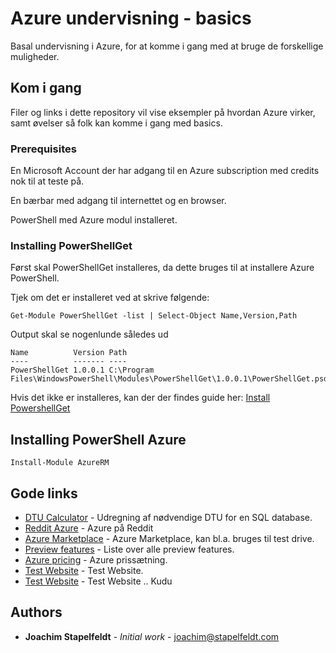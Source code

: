 # Azure undervisning - basics

Basal undervisning i Azure, for at komme i gang med at bruge de forskellige muligheder. 


## Kom i gang

Filer og links i dette repository vil vise eksempler på hvordan Azure virker, samt øvelser så folk kan komme i gang med basics.


### Prerequisites

En Microsoft Account der har adgang til en Azure subscription med credits nok til at teste på.

En bærbar med adgang til internettet og en browser.

PowerShell med Azure modul installeret.


### Installing PowerShellGet

Først skal PowerShellGet installeres, da dette bruges til at installere Azure PowerShell. 

Tjek om det er installeret ved at skrive følgende:

```
Get-Module PowerShellGet -list | Select-Object Name,Version,Path
```

Output skal se nogenlunde således ud

```
Name          Version Path
----          ------- ----
PowerShellGet 1.0.0.1 C:\Program Files\WindowsPowerShell\Modules\PowerShellGet\1.0.0.1\PowerShellGet.psd1
```

Hvis det ikke er installeres, kan der der findes guide her: [Install PowershellGet](https://docs.microsoft.com/en-us/powershell/azure/install-azurerm-ps?view=azurermps-4.1.0#how-to-get-powershellget)

## Installing PowerShell Azure

```
Install-Module AzureRM
```


## Gode links

* [DTU Calculator](http://dtucalculator.azurewebsites.net/) - Udregning af nødvendige DTU for en SQL database.
* [Reddit Azure](https://www.reddit.com/r/AZURE/) - Azure på Reddit
* [Azure Marketplace](https://azuremarketplace.microsoft.com/en-us/marketplace/apps?page=1&src=blogTestDrive) - Azure Marketplace, kan bl.a. bruges til test drive.
* [Preview features](https://azure.microsoft.com/en-us/services/preview/) - Liste over alle preview features.
* [Azure pricing](https://azure.microsoft.com/da-dk/pricing/calculator/) - Azure prissætning.
* [Test Website](http://athazuretrainweb.azurewebsites.net/) - Test Website.
* [Test Website](https://athazuretrainweb.scm.azurewebsites.net/) - Test Website .. Kudu


## Authors

* **Joachim Stapelfeldt** - *Initial work* - [joachim@stapelfeldt.com](mailto:joachim@stapelfeldt.com)
